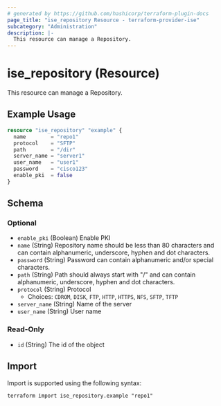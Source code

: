 ```yaml
---
# generated by https://github.com/hashicorp/terraform-plugin-docs
page_title: "ise_repository Resource - terraform-provider-ise"
subcategory: "Administration"
description: |-
  This resource can manage a Repository.
---
```


# ise_repository (Resource)

This resource can manage a Repository.

## Example Usage

```terraform
resource "ise_repository" "example" {
  name        = "repo1"
  protocol    = "SFTP"
  path        = "/dir"
  server_name = "server1"
  user_name   = "user1"
  password    = "cisco123"
  enable_pki  = false
}
```

<!-- schema generated by tfplugindocs -->
## Schema

### Optional

- `enable_pki` (Boolean) Enable PKI
- `name` (String) Repository name should be less than 80 characters and can contain alphanumeric, underscore, hyphen and dot characters.
- `password` (String) Password can contain alphanumeric and/or special characters.
- `path` (String) Path should always start with "/" and can contain alphanumeric, underscore, hyphen and dot characters.
- `protocol` (String) Protocol
  - Choices: `CDROM`, `DISK`, `FTP`, `HTTP`, `HTTPS`, `NFS`, `SFTP`, `TFTP`
- `server_name` (String) Name of the server
- `user_name` (String) User name

### Read-Only

- `id` (String) The id of the object

## Import

Import is supported using the following syntax:

```shell
terraform import ise_repository.example "repo1"
```
